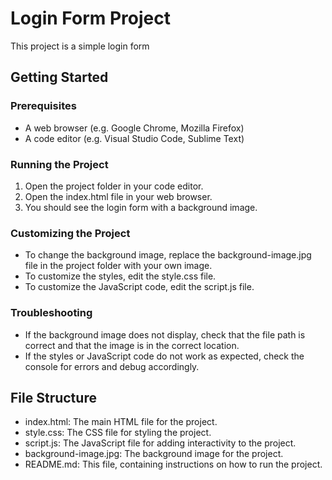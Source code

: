 # Login Form Project

This project is a simple login form 

## Getting Started

### Prerequisites

* A web browser (e.g. Google Chrome, Mozilla Firefox)
* A code editor (e.g. Visual Studio Code, Sublime Text)

### Running the Project

1. Open the project folder in your code editor.
2. Open the index.html file in your web browser.
3. You should see the login form with a background image.

### Customizing the Project

* To change the background image, replace the background-image.jpg file in the project folder with your own image.
* To customize the styles, edit the style.css file.
* To customize the JavaScript code, edit the script.js file.

### Troubleshooting

* If the background image does not display, check that the file path is correct and that the image is in the correct location.
* If the styles or JavaScript code do not work as expected, check the console for errors and debug accordingly.

## File Structure

* index.html: The main HTML file for the project.
* style.css: The CSS file for styling the project.
* script.js: The JavaScript file for adding interactivity to the project.
* background-image.jpg: The background image for the project.
* README.md: This file, containing instructions on how to run the project.